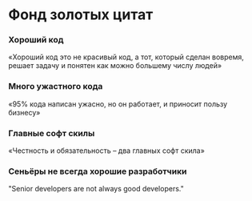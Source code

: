 # Фонд золотых цитат

### Хороший код
«Хороший код это не красивый код, а тот, который сделан вовремя, решает задачу и понятен как можно большему числу людей»

### Много ужастного кода
«95% кода написан ужасно, но он работает, и приносит пользу бизнесу»

### Главные софт скилы
«Честность и обязательность – два главных софт скила»

### Сеньёры не всегда хорошие разработчики
"Senior developers are not always good developers."

